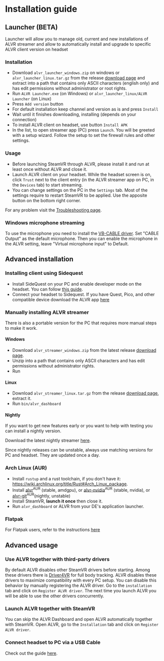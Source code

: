 # Installation guide

## Launcher (BETA)

Launcher will allow you to manage old, current and new installations of ALVR streamer and allow to automatically install and upgrade to specific ALVR client version on headset

### Installation

* Download `alvr_launcher_windows.zip` on windows or `alvr_launcher_linux.tar.gz` from the release [download page](https://github.com/alvr-org/ALVR/releases/latest) and extract into a path that contains only ASCII characters (english only) and has edit permissions without administrator or root rights.
* Run `ALVR Launcher.exe` (on Windows) or `alvr_launcher_linux/ALVR Launcher` (on Linux)
* Press `Add version` button
* For default installation keep channel and version as is and press `Install`
* Wait until it finishes downloading, installing (depends on your connection)
* To install ALVR client on headset, use button `Install APK`
* In the list, to open streamer app (PC) press `Launch`. You will be greeted with a setup wizard. Follow the setup to set the firewall rules and other settings.

### Usage

* Before launching SteamVR through ALVR, please install it and run at least once without ALVR and close it.
* Launch ALVR client on your headset. While the headset screen is on, click `Trust` next to the client entry (in the ALVR streamer app on PC, in the `Devices` tab) to start streaming.
* You can change settings on the PC in the `Settings` tab. Most of the settings require to restart SteamVR to be applied. Use the apposite button on the bottom right corner.

For any problem visit the [Troubleshooting page](https://github.com/alvr-org/ALVR/wiki/Troubleshooting).

### Windows microphone streaming

To use the microphone you need to install the [VB-CABLE driver](https://vb-audio.com/Cable/).
Set "CABLE Output" as the default microphone.
Then you can enable the microphone in the ALVR setting, leave "Virtual microphone input" to Default.

## Advanced installation

### Installing client using Sidequest

* Install SideQuest on your PC and enable developer mode on the headset. You can follow [this guide](https://sidequestvr.com/setup-howto).
* Connect your headset to Sidequest. If you have Quest, Pico, and other compatible device download the ALVR app [here](https://sidequestvr.com/app/9)

### Manually installing ALVR streamer

There is also a portable version for the PC that requires more manual steps to make it work.

#### Windows

* Download `alvr_streamer_windows.zip` from the latest release [download page](https://github.com/alvr-org/ALVR/releases/latest).
* Unzip into a path that contains only ASCII characters and has edit permissions without administrator rights.
* Run

#### Linux

* Download `alvr_streamer_linux.tar.gz` from the release [download page](https://github.com/alvr-org/ALVR/releases/latest), extract it.
* Run `bin/alvr_dashboard`

#### Nightly

If you want to get new features early or you want to help with testing you can install a nightly version.

Download the latest nightly streamer [here](https://github.com/alvr-org/ALVR-nightly/releases/latest).

Since nightly releases can be unstable, always use matching versions for PC and headset. They are updated once a day.

### Arch Linux (AUR)

* Install `rustup` and a rust toolchain, if you don't have it: <https://wiki.archlinux.org/title/Rust#Arch_Linux_package>.
* Install [alvr](https://aur.archlinux.org/packages/alvr)<sup>AUR</sup> (stable, amdgpu), or [alvr-nvidia](https://aur.archlinux.org/packages/alvr-nvidia)<sup>AUR</sup> (stable, nvidia), or [alvr-git](https://aur.archlinux.org/packages/alvr-git)<sup>AUR</sup>(nightly, unstable)
* Install SteamVR, **launch it once** then close it.
* Run `alvr_dashboard` or ALVR from your DE's application launcher.

### Flatpak

For Flatpak users, refer to the instructions [here](https://github.com/alvr-org/ALVR/wiki/Flatpak)

## Advanced usage

### Use ALVR together with third-party drivers

By default ALVR disables other SteamVR drivers before starting. Among these drivers there is [Driver4VR](https://www.driver4vr.com/) for full body tracking. ALVR disables these drivers to maximize compatibility with every PC setup. You can disable this behavior by manually registering the ALVR driver. Go to the `installation` tab and click on `Register ALVR driver`. The next time you launch ALVR you will be able to use the other drivers concurrently.

### Launch ALVR together with SteamVR

You can skip the ALVR Dashboard and open ALVR automatically together with SteamVR. Open ALVR, go to the `Installation` tab and click on `Register ALVR driver`.

### Connect headset to PC via a USB Cable

Check out the guide [here](https://github.com/alvr-org/ALVR/wiki/Using-ALVR-through-a-USB-connection).
